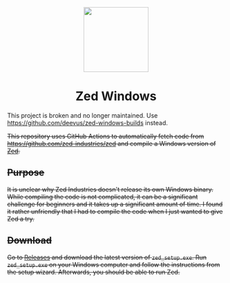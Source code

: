<div align="center">
  <img src="https://upload.wikimedia.org/wikipedia/commons/1/16/Zed_Editor_Logo.png" width="150" />
  <h1>Zed Windows</h1>
</div>

This project is broken and no longer maintained. Use https://github.com/deevus/zed-windows-builds instead.

~~This repository uses GitHub Actions to automatically fetch code from https://github.com/zed-industries/zed and compile a Windows version of [Zed](https://zed.dev/).~~

## ~~Purpose~~
~~It is unclear why Zed Industries doesn't release its own Windows binary. While compiling the code is not complicated, it can be a significant challenge for beginners and it takes up a significant amount of time. I found it rather unfriendly that I had to compile the code when I just wanted to give Zed a try.~~

## ~~Download~~
~~Go to [Releases](https://github.com/TakumiBC/zed-windows/releases) and download the latest version of `zed_setup.exe`. Run `zed_setup.exe` on your Windows computer and follow the instructions from the setup wizard. Afterwards, you should be able to run Zed.~~






